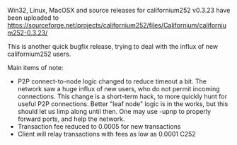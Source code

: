 Win32, Linux, MacOSX and source releases for californium252 v0.3.23 have been uploaded to
https://sourceforge.net/projects/californium252/files/Californium/californium252-0.3.23/

This is another quick bugfix release, trying to deal with the influx of new californium252 users.

Main items of note:

* P2P connect-to-node logic changed to reduce timeout a bit.  The network saw a huge influx of new users, who do not permit incoming connections.  This change is a short-term hack, to more quickly hunt for useful P2P connections.  Better "leaf node" logic is in the works, but this should let us limp along until then.  One may use -upnp to properly forward ports, and help the network.
* Transaction fee reduced to 0.0005 for new transactions
* Client will relay transactions with fees as low as 0.0001 C252
